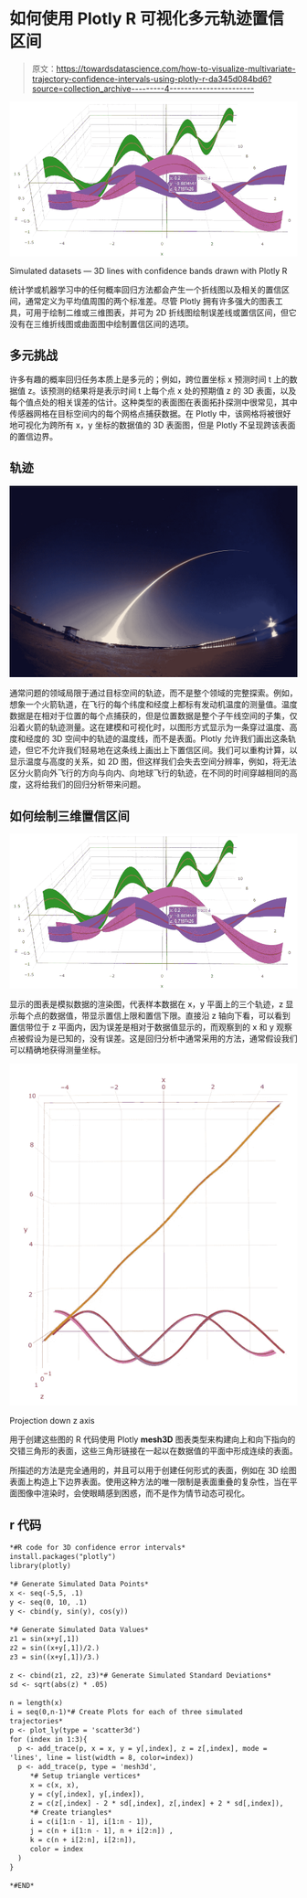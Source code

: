 # 如何使用 Plotly R 可视化多元轨迹置信区间

> 原文：<https://towardsdatascience.com/how-to-visualize-multivariate-trajectory-confidence-intervals-using-plotly-r-da345d084bd6?source=collection_archive---------4----------------------->

![](img/2f6830b4cb731bcb88d626ec545b6430.png)

Simulated datasets — 3D lines with confidence bands drawn with Plotly R

统计学或机器学习中的任何概率回归方法都会产生一个折线图以及相关的置信区间，通常定义为平均值周围的两个标准差。尽管 Plotly 拥有许多强大的图表工具，可用于绘制二维或三维图表，并可为 2D 折线图绘制误差线或置信区间，但它没有在三维折线图或曲面图中绘制置信区间的选项。

## **多元挑战**

许多有趣的概率回归任务本质上是多元的；例如，跨位置坐标 x 预测时间 t 上的数据值 z。该预测的结果将是表示时间 t 上每个点 x 处的预期值 z 的 3D 表面，以及每个值点处的相关误差的估计。这种类型的表面图在表面拓扑探测中很常见，其中传感器网格在目标空间内的每个网格点捕获数据。在 Plotly 中，该网格将被很好地可视化为跨所有 x，y 坐标的数据值的 3D 表面图，但是 Plotly 不呈现跨该表面的置信边界。

## **轨迹**

![](img/fcee7de1df0d8d8dc5c02657d1e34cd5.png)

通常问题的领域局限于通过目标空间的轨迹，而不是整个领域的完整探索。例如，想象一个火箭轨道，在飞行的每个纬度和经度上都标有发动机温度的测量值。温度数据是在相对于位置的每个点捕获的，但是位置数据是整个子午线空间的子集，仅沿着火箭的轨迹测量。这在建模和可视化时，以图形方式显示为一条穿过温度、高度和经度的 3D 空间中的轨迹的温度线，而不是表面。Plotly 允许我们画出这条轨迹，但它不允许我们轻易地在这条线上画出上下置信区间。我们可以重构计算，以显示温度与高度的关系，如 2D 图，但这样我们会失去空间分辨率，例如，将无法区分火箭向外飞行的方向与向内、向地球飞行的轨迹，在不同的时间穿越相同的高度，这将给我们的回归分析带来问题。

## 如何绘制三维置信区间

![](img/2f6830b4cb731bcb88d626ec545b6430.png)

显示的图表是模拟数据的渲染图，代表样本数据在 x，y 平面上的三个轨迹，z 显示每个点的数据值，带显示置信上限和置信下限。直接沿 z 轴向下看，可以看到置信带位于 z 平面内，因为误差是相对于数据值显示的，而观察到的 x 和 y 观察点被假设为是已知的，没有误差。这是回归分析中通常采用的方法，通常假设我们可以精确地获得测量坐标。

![](img/b21bd725b9421f31453e1fb4c68a56e8.png)

Projection down z axis

用于创建这些图的 R 代码使用 Plotly **mesh3D** 图表类型来构建向上和向下指向的交错三角形的表面，这些三角形链接在一起以在数据值的平面中形成连续的表面。

所描述的方法是完全通用的，并且可以用于创建任何形式的表面，例如在 3D 绘图表面上构造上下边界表面。使用这种方法的唯一限制是表面重叠的复杂性，当在平面图像中渲染时，会使眼睛感到困惑，而不是作为情节动态可视化。

## r 代码

```
*#R code for 3D confidence error intervals*
install.packages("plotly")
library(plotly)

*# Generate Simulated Data Points*
x <- seq(-5,5, .1)
y <- seq(0, 10, .1)
y <- cbind(y, sin(y), cos(y))

*# Generate Simulated Data Values*
z1 = sin(x+y[,1])
z2 = sin((x+y[,1])/2.)
z3 = sin((x+y[,1])/3.)

z <- cbind(z1, z2, z3)*# Generate Simulated Standard Deviations*
sd <- sqrt(abs(z) * .05)

n = length(x)
i = seq(0,n-1)*# Create Plots for each of three simulated trajectories*
p <- plot_ly(type = 'scatter3d')
for (index in 1:3){
  p <- add_trace(p, x = x, y = y[,index], z = z[,index], mode = 'lines', line = list(width = 8, color=index))
  p <- add_trace(p, type = 'mesh3d',
     *# Setup triangle vertices*
     x = c(x, x),
     y = c(y[,index], y[,index]),
     z = c(z[,index] - 2 * sd[,index], z[,index] + 2 * sd[,index]),
     *# Create triangles*
     i = c(i[1:n - 1], i[1:n - 1]),
     j = c(n + i[1:n - 1], n + i[2:n]) ,
     k = c(n + i[2:n], i[2:n]),
     color = index
  )
}

*#END*
```